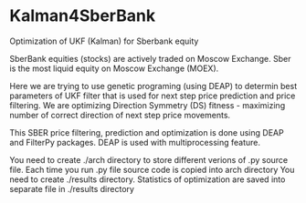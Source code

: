 # Kalman4SberBank
Optimization of UKF (Kalman) for Sberbank equity

SberBank equities (stocks) are actively traded on Moscow Exchange. Sber is the most liquid equity on Moscow Exchange (MOEX).

Here we are trying to use genetic programing (using DEAP) to determin best parameters of UKF filter that is used for next step price prediction and price filtering. We are optimizing Direction Symmetry (DS) fitness - maximizing number of correct direction of next step price movements.

This SBER price filtering, prediction and optimization is done using DEAP and FilterPy packages.
DEAP is used with multiprocessing feature.

You need to create ./arch directory to store different verions of .py source file. Each time you run .py file source code is copied into arch directory
You need to create ./results directory. Statistics of optimization are saved into separate file in ./results directory


